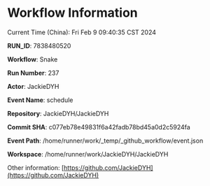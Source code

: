 # Workflow Information

Current Time (China): Fri Feb  9 09:40:35 CST 2024  

**RUN_ID**: 7838480520  

**Workflow**: Snake  

**Run Number**: 237  

**Actor**: JackieDYH  

**Event Name**: schedule  

**Repository**: JackieDYH/JackieDYH  

**Commit SHA**: c077eb78e49831f6a42fadb78bd45a0d2c5924fa  

**Event Path**: /home/runner/work/_temp/_github_workflow/event.json  

**Workspace**: /home/runner/work/JackieDYH/JackieDYH  

Other information: [https://github.com/JackieDYH](https://github.com/JackieDYH)
